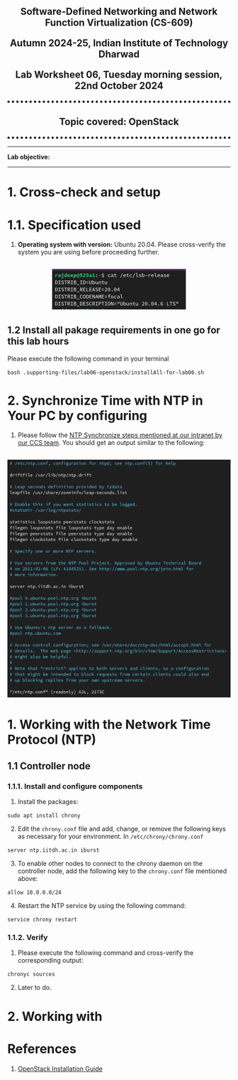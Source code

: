 <h2 align="center" style="border-bottom: 5px dotted">
   <p> Software-Defined Networking and Network Function Virtualization (CS-609)</p>
    <p> Autumn 2024-25, Indian Institute of Technology Dharwad </p>
    <p> Lab Worksheet 06, Tuesday morning session, 22nd October 2024 </p>
    

</h2>

<h2 align="center" style="border-bottom: 5px dotted">
   <p> Topic covered: OpenStack </p>
    

</h2>



<!---
## Lab - 04: OpenFlow

### 01-initial-setup
-->
<!---
### Table of contents 
1.	[Some understanding](#1)
    -   1.1.  [What is ONOS?](#1.1)
    -   1.2.  [Features of ONOS](#1.2)

2.  [Installation of ONOS and its verification](#2)
    -   2.1. [Specifications we shall be using for this lab worksheet](#2.1)
    -   2.2. [Synchronize your working directory and navigate to the desired location](#2.2)
    -   2.3. [Preparation of the ground for installation of ONOS](#2.3)
        -   2.3.1. [Working with docker](#2.3.1)
        -   2.3.2. [Working with Distrobox](#2.3.2)
    -   2.4 [Installing ONOS on a single machine](#2.4)
    -   2.5. [Cross-checking the installation process](#2.5)

3. [Starting the components of ONOS](#3)
    -   3.1. [Starting Karaf](#2.6)
        -   3.1.1. [What is Karaf?](#2.6.1)
        -   3.1.2. [An example](#2.6.2)
        -   3.1.3. [How is it related to ONOS?](#2.6.3)
        -   3.1.4. [Starting Karaf CLI in a new terminal](#2.6.4)
    -   3.2. [Running ONOS as a service](#2.7)
        -   3.2.1.  [Install the service files](#271)
        -   3.2.2.  [Steps for Systemd based systems](#272)
    -   3.3. [Accessing the ONOS GUI](#29)
    -   3.4. [Starting ONOS CLI in a new terminal](#28)
4.  [Working with some ONOS CLI using some commands](#4)
    -   onos:ui-views 
    -   onos:ui-prefs
    -   maps
    -   exports
    -   info
    -   onos:ui-prefs 
    -   metrics
    -   bundle:info
    -   system:name and system:version
    -   bundle:classes
    -   feature-list
    -   bundle:list 
    -   bundle:services
    -   driver-providers
5.  [Mininet and ONOS](#5)
6.  [References](#6)
-->

---

**Lab objective:** 
<!--- The objective of performing an ONOS Lab (Open Network Operating System Lab) typically revolves around understanding and experimenting with the capabilities of ONOS, a software-defined networking (SDN) controller platform. The specific objectives for today's lab is to do some experimenting with *SDN Concepts using ONOS*. 
--->

---


# 1. Cross-check and setup

# 1.1. Specification used

1.  **Operating system with version:** Ubuntu 20.04. Please cross-verify the system you are using before proceeding further. 
<h2 align="center" >
<img src="f0601.png" >
</h2>

## 1.2 Install all pakage requirements in one go for this lab hours

Please execute the following command in your terminal
```shell
bash .supporting-files/lab06-openstack/installAll-for-lab06.sh
```

# 2. Synchronize Time with NTP in Your PC by configuring 

1. Please follow the [NTP Synchronize steps mentioned at our intranet by our CCS team](https://intranet.iitdh.ac.in:444/CCS.php). You should get an output similar to the following:
<h2 align="center" >
<img src="f0602.png" >
</h2>




# 1. Working with the Network Time Protocol (NTP)

## 1.1 Controller node

### 1.1.1. Install and configure components

1. Install the packages:
```shell
sudo apt install chrony
```

2. Edit the `chrony.conf` file and add, change, or remove the following keys as necessary for your environment. In `/etc/chrony/chrony.conf`
```shell
server ntp.iitdh.ac.in iburst
```

3. To enable other nodes to connect to the chrony daemon on the controller node, add the following key to the  `chrony.conf` file mentioned above:
```shell
allow 10.0.0.0/24
```

4. Restart the NTP service by using the following command:
```shell
service chrony restart
```

### 1.1.2. Verify

1. Please execute the following command and cross-verify the corresponding output:
```shell
chronyc sources
```

2. Later to do.

# 2. Working with 




# References

1. [OpenStack Installation Guide](https://docs.openstack.org/install-guide/)
